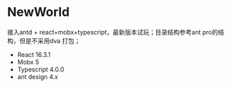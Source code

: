# NewWorld

接入antd + react+mobx+typescript，最新版本试玩；目录结构参考ant pro的结构，但是不采用dva 打包；

* React 16.3.1
* Mobx 5
* Typescript  4.0.0
* ant design 4.x


